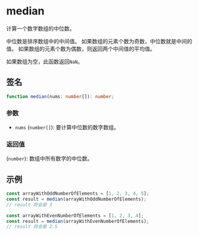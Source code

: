 # median

计算一个数字数组的中位数。

中位数是排序数组中的中间值。
如果数组的元素个数为奇数，中位数就是中间的值。
如果数组的元素个数为偶数，则返回两个中间值的平均值。

如果数组为空，此函数返回`NaN`。

## 签名

```typescript
function median(nums: number[]): number;
```

### 参数

- `nums` (`number[]`): 要计算中位数的数字数组。

### 返回值

(`number`): 数组中所有数字的中位数。

## 示例

```typescript
const arrayWithOddNumberOfElements = [1, 2, 3, 4, 5];
const result = median(arrayWithOddNumberOfElements);
// result 将会是 3

const arrayWithEvenNumberOfElements = [1, 2, 3, 4];
const result = median(arrayWithEvenNumberOfElements);
// result 将会是 2.5
```
